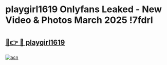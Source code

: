 # playgirl1619 Onlyfans Leaked - New Video & Photos March 2025 !7fdrl

# <h2><a href="https://aulauh.iuczelnia.edu.pl?title=playgirl1619&ref=7fdrl">🔗👉 🔴 playgirl1619</a></h2>

[![acn](https://github.com/user-attachments/assets/0f9c940e-d8b0-45ae-aac7-cd30a18b3e1c)](https://aulauh.iuczelnia.edu.pl?title=playgirl1619&ref=7fdrl)

